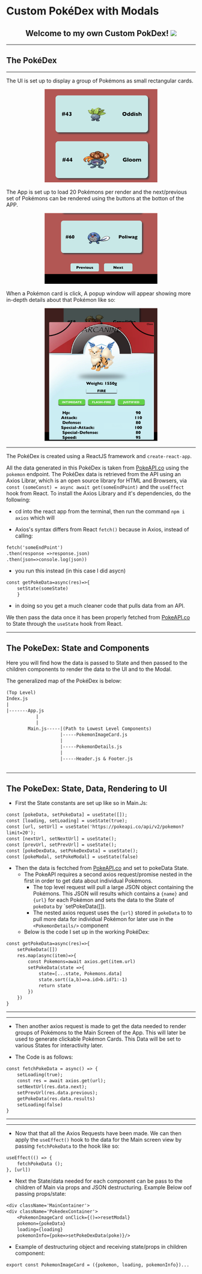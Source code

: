 # Custom PokéDex with Modals

<h2 align='center'>Welcome to my own Custom PokDex!
<img src = 'https://freight.cargo.site/t/original/i/ebf49f92780191005765268a05f6bdb8c713cee9d2dca01da8e063bb21590c72/gen2-pokedex-online.png'>
</h2>

_________
## The PokéDex
__________
The UI is set up to display a group of Pokémons as small rectangular cards.

<p align ='center'><img src= './pokedex/src/images/PokeCards.png' width = 300px >

The App is set up to load 20 Pokémons per render and the next/previous set of Pokémons can be rendered using the buttons at the botton of the APP.

<p align ='center'><img src ='./pokedex/src/images/Nav-Buttons.png' width = 300px>


When a Pokémon card is click, A popup window will appear showing more in-depth details about that Pokémon like so:


<p align ='center'><img src ='./pokedex/src/images/Popup.png' width = 300px>

-----------
The PokéDex is created using a ReactJS framework and 
`create-react-app`. 

All the data generated in this PokéDex is taken from [PokeAPI.co](https://www.PokeAPI.co) using the `pokemon` endpoint. The PokéDex data is retrieved from the API using an Axios Librar, which is an open source library for HTML and Browsers, via `const (someConst) = async await get(someEndPoint)` and the `useEffect` hook from React. To install the Axios Library and it's dependencies, do the following:<br/> 
- cd into the react app from the terminal, then run the command 
`npm i axios` which will 

-   Axios's syntax differs from React `fetch()` because in Axios, instead of calling: 
```
fetch('someEndPoint')
.then(response =>response.json)
.then(json=>console.log(json))
```
- you run this instead (in this case I did asycn)

```
const getPokeData=async(res)=>{
    setState(someState)
    }
```

- in doing so you get a much cleaner code that pulls data from an API.


We then pass the data once it has been properly fetched from [PokeAPI.co](https://www.PokeAPI.co) to State through the `useState` hook from React.
__________


## The PokeDex: State and Components


Here you will find how the data is passed to State and then passed to the children components to render the data to the UI and to the Modal.

The generalized map of the PokéDex is below:

```
(Top Level)
Index.js
|
|-------App.js
           |
           |
        Main.js-----|(Path to Lowest Level Components)
                    |-----PokemonImageCard.js
                    |
                    |-----PokemonDetails.js
                    |
                    |-----Header.js & Footer.js
                    

```
_______________

## The PokeDex: State, Data, Rendering to UI


- First the State constants are set up like so in Main.Js:

```
const [pokeData, setPokeData] = useState([]);
const [loading, setLoading] = useState(true);
const [url, setUrl] = useState('https://pokeapi.co/api/v2/pokemon?limit=20');
const [nextUrl, setNextUrl] = useState();
const [prevUrl, setPrevUrl] = useState();
const [pokeDexData, setPokeDexData] = useState();
const [pokeModal, setPokeModal] = useState(false)
```

* Then the data is fectched from [PokeAPI.co](https://www.PokeAPI.co) and set to pokeData State.
    * The PokeAPI requires a second axios request/promise nested in the first in order to get data about individual Pokémons.
        * The top level request will pull a large JSON object containing the Pokémons. This JSON will results which contains a `{name}`  and `{url}` for each Pokémon and sets the data to the State of `pokeData` by `setPokeData([]). 
        * The nested axios request uses the `{url}` stored in `pokeData` to to pull more data for individual Pokémon for later use in the `<PokemonDetails/>` component
    * Below is the code I set up in the working PokéDex:

```
const getPokeData=async(res)=>{
    setPokeData([])
    res.map(async(item)=>{
        const Pokemons=await axios.get(item.url)
        setPokeData(state =>{
            state=[...state, Pokemons.data]
            state.sort((a,b)=>a.id>b.id?1:-1)
            return state
        })
    })
}
```
_________________
_________
* Then another axios request is made to get the data needed to render groups of Pokémons to the Main Screen of the App. This will later be used to generate clickable Pokémon Cards. This Data will be set to various States for interactivity later.

* The Code is as follows:

```
const fetchPokeData = async() => {
    setLoading(true);
    const res = await axios.get(url);
    setNextUrl(res.data.next);
    setPrevUrl(res.data.previous);
    getPokeData(res.data.results)
    setLoading(false)
}
```
-----------
----------

* Now that that all the Axios Requests have been made. We can then apply the `useEffect()` hook to the data for the Main screen view by passing `fetchPokeData` to the hook like so:

```
useEffect(() => {
    fetchPokeData ();
}, [url])
```

* Next the State/data needed for each component can be pass to the children of Main via props and JSON destructuring. Example Below oof passing props/state:

```
<div className='MainContainer'>
<div className='PokedexContainer'>
    <PokemonImageCard onClick={()=>resetModal} 
    pokemon={pokeData} 
    loading={loading} 
    pokemonInfo={poke=>setPokeDexData(poke)}/>
```

* Example of destructuring object and receiving state/props in children component:

```
export const PokemonImageCard = ({pokemon, loading, pokemonInfo})...
```



